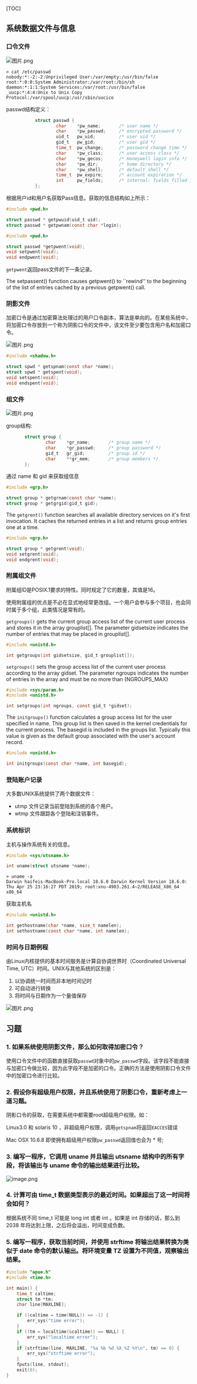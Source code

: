 [TOC]

## 系统数据文件与信息

### 口令文件

![图片.png](https://upload-images.jianshu.io/upload_images/1916953-2028a6f9ce3c0bcb.png?imageMogr2/auto-orient/strip%7CimageView2/2/w/1240)

```
> cat /etc/passwd
nobody:*:-2:-2:Unprivileged User:/var/empty:/usr/bin/false
root:*:0:0:System Administrator:/var/root:/bin/sh
daemon:*:1:1:System Services:/var/root:/usr/bin/false
_uucp:*:4:4:Unix to Unix Copy Protocol:/var/spool/uucp:/usr/sbin/uucico
```

passwd结构定义：

```c
           struct passwd {
                   char    *pw_name;       /* user name */
                   char    *pw_passwd;     /* encrypted password */
                   uid_t   pw_uid;         /* user uid */
                   gid_t   pw_gid;         /* user gid */
                   time_t  pw_change;      /* password change time */
                   char    *pw_class;      /* user access class */
                   char    *pw_gecos;      /* Honeywell login info */
                   char    *pw_dir;        /* home directory */
                   char    *pw_shell;      /* default shell */
                   time_t  pw_expire;      /* account expiration */
                   int     pw_fields;      /* internal: fields filled in */
           };
```

根据用户id和用户名获取Pass信息。获取的信息结构如上所示：

```c
#include <pwd.h>

struct passwd * getpwuid(uid_t uid);
struct passwd * getpwnam(const char *login);
```



```c
#include <pwd.h>

struct passwd *getpwent(void);
void setpwent(void);
void endpwent(void);
```

`getpwent`返回pass文件的下一条记录。

The setpassent() function causes getpwent() to ``rewind'' to the beginning of the list of entries cached by a previous getpwent() call.

### 阴影文件

加密口令是通过加密算法处理过的用户口令副本，算法是单向的。在某些系统中，将加密口令存放到一个称为阴影口令的文件中，该文件至少要包含用户名和加密口令。

![图片.png](https://upload-images.jianshu.io/upload_images/1916953-80a011c6ee535823.png?imageMogr2/auto-orient/strip%7CimageView2/2/w/1240)

```c
#include <shadow.h>

struct spwd * getspnam(const char *name);
struct spwd * getspent(void);
void setspent(void);
void endspent(void);
```

### 组文件

![图片.png](https://upload-images.jianshu.io/upload_images/1916953-696ad9a922ebb6df.png?imageMogr2/auto-orient/strip%7CimageView2/2/w/1240)

group结构:

```c
       struct group {
               char    *gr_name;       /* group name */
               char    *gr_passwd;     /* group password */
               gid_t   gr_gid;         /* group id */
               char    **gr_mem;       /* group members */
       };
```
通过 name 和 gid 来获取组信息

```c
#include <grp.h>

struct group * getgrnam(const char *name);
struct group * getgrgid(gid_t gid);
```


The `getgrent()` function searches all available directory services on it's first invocation.  It caches the returned entries in a list and returns group entries one at a time.
`````c
#include <grp.h>

struct group * getgrent(void);
void setgrent(void);
void endgrent(void);
`````

### 附属组文件

附属组ID是POSIX.1要求的特性。同时规定了它的数量，其值是16。

使用附属组的优点是不必在显式地经常更改组。一个用户会参与多个项目，也会同时属于多个组，此类情况是常有的。

`getgroups()` gets the current group access list of the current user process and stores it in the array grouplist[].  The parameter gidsetsize indicates the number of entries that may be placed in grouplist[].

```c
#include <unistd.h>

int getgroups(int gidsetsize, gid_t grouplist[]);
```

`setgroups()` sets the group access list of the current user process according to the array gidset.  The parameter ngroups indicates the number of entries in the array and must be no more than {NGROUPS_MAX}
```c
#include <sys/param.h>
#include <unistd.h>

int setgroups(int ngroups, const gid_t *gidset);
```

The `initgroups()` function calculates a group access list for the user specified in name.  This group list is then saved in the kernel credentials for the current process.  The basegid is included in the groups  list.  Typically this value is given as the default group associated with the user's account record.
```c
#include <unistd.h>

int initgroups(const char *name, int basegid);
```

### 登陆账户记录

大多数UNIX系统提供了两个数据文件：

* utmp 文件记录当前登陆到系统的各个用户。
* wtmp 文件跟踪各个登陆和注销事件。

### 系统标识

主机与操作系统有关的信息。

```c
#include <sys/utsname.h>

int uname(struct utsname *name);
```

```shell
> uname -a
Darwin haifeis-MacBook-Pro.local 18.6.0 Darwin Kernel Version 18.6.0: Thu Apr 25 23:16:27 PDT 2019; root:xnu-4903.261.4~2/RELEASE_X86_64 x86_64
```

获取主机名

```c
#include <unistd.h>

int gethostname(char *name, size_t namelen);
int sethostname(const char *name, int namelen);
```

### 时间与日期例程

由Linux内核提供的基本时间服务是计算自协调世界时（Coordinated Universal Time, UTC）时间。UNIX与其他系统的区别是：

1. 以协调统一时间而非本地时间记时
2. 可自动进行转换
3. 将时间与日期作为一个量值保存

![图片.png](https://upload-images.jianshu.io/upload_images/1916953-5f71bcd876d773d0.png?imageMogr2/auto-orient/strip%7CimageView2/2/w/1240)

## 习题

### **1. 如果系统使用阴影文件，那么如何取得加密口令？**

使用口令文件中的函数直接获取`passwd`对象中的`pw_passwd`字段。该字段不能直接与加密口令做比较，因为此字段不是加密的口令。正确的方法是使用阴影口令文件中的加密口令进行比较。

### 2. **假设你有超级用户权限，并且系统使用了阴影口令，重新考虑上一道习题。**

阴影口令的获取，在需要系统中都需要root超级用户权限。如：

Linux3.0 和 solaris 10 ，非超级用户权限，调用`getspnam`将返回`EACCES`错误

Mac OSX 10.6.8 即使拥有超级用户权限`pw_passwd`返回值也会为 * 号;

### 3. **编写一程序，它调用 uname 并且输出 utsname 结构中的所有字段，将该输出与 uname 命令的输出结果进行比较。**

![image.png](https://upload-images.jianshu.io/upload_images/1916953-2265354f176f45c0.png?imageMogr2/auto-orient/strip%7CimageView2/2/w/1240)

### 4. **计算可由 time_t 数据类型表示的最近时间。如果超出了这一时间将会如何？**

根据系统不同 time_t 可能是 long int 或者 int 。如果是 int 存储的话，那么到 2038 年将达到上限，之后将会溢出，时间变成负数。

### 5. **编写一程序，获取当前时间，并使用 strftime 将输出结果转换为类似于 date 命令的默认输出。将环境变量 TZ 设置为不同值，观察输出结果。**

```c
#include "apue.h"
#include <time.h>

int main() {
    time_t caltime;
    struct tm *tm;
    char line[MAXLINE];

    if ((caltime = time(NULL)) == -1) {
        err_sys("time error");
    }
    if ((tm = localtime(&caltime)) == NULL) {
        err_sys("localtime error");
    }
    if (strftime(line, MAXLINE, "%a %b %d %X %Z %Y\n", tm) == 0) {
        err_sys("strftime error");
    }
    fputs(line, stdout);
    exit(0);
}
```

